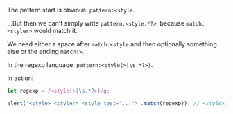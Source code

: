 The pattern start is obvious: `pattern:<style`.

...But then we can't simply write `pattern:<style.*?>`, because `match:<styler>` would match it.

We need either a space after `match:<style` and then optionally something else or the ending `match:>`.

In the regexp language: `pattern:<style(>|\s.*?>)`.

In action:

```js run
let regexp = /<style(>|\s.*?>)/g;

alert('<style> <styler> <style test="...">'.match(regexp)); // <style>, <style test="...">
```

